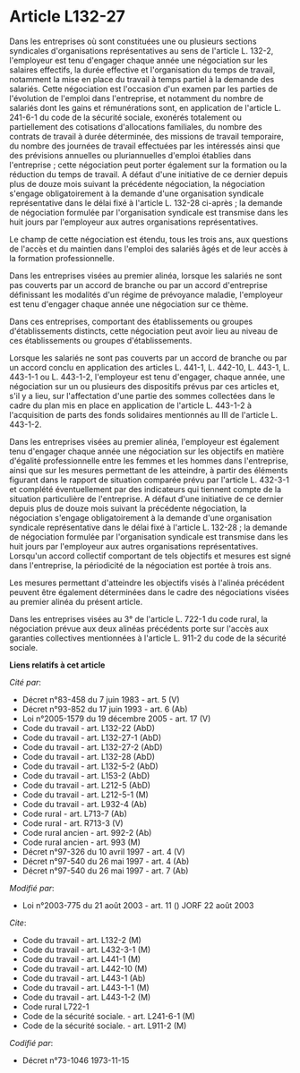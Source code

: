 # Article L132-27

Dans les entreprises où sont constituées une ou plusieurs sections syndicales d'organisations représentatives au sens de
l'article L. 132-2, l'employeur est tenu d'engager chaque année une négociation sur les salaires effectifs, la durée
effective et l'organisation du temps de travail, notamment la mise en place du travail à temps partiel à la demande des
salariés. Cette négociation est l'occasion d'un examen par les parties de l'évolution de l'emploi dans l'entreprise, et
notamment du nombre de salariés dont les gains et rémunérations sont, en application de l'article L. 241-6-1 du code de la
sécurité sociale, exonérés totalement ou partiellement des cotisations d'allocations familiales, du nombre des contrats de
travail à durée déterminée, des missions de travail temporaire, du nombre des journées de travail effectuées par les
intéressés ainsi que des prévisions annuelles ou pluriannuelles d'emploi établies dans l'entreprise ; cette négociation peut
porter également sur la formation ou la réduction du temps de travail. A défaut d'une initiative de ce dernier depuis plus de
douze mois suivant la précédente négociation, la négociation s'engage obligatoirement à la demande d'une organisation
syndicale représentative dans le délai fixé à l'article L. 132-28 ci-après ; la demande de négociation formulée par
l'organisation syndicale est transmise dans les huit jours par l'employeur aux autres organisations représentatives.

Le champ de cette négociation est étendu, tous les trois ans, aux questions de l'accès et du maintien dans l'emploi des
salariés âgés et de leur accès à la formation professionnelle.

Dans les entreprises visées au premier alinéa, lorsque les salariés ne sont pas couverts par un accord de branche ou par un
accord d'entreprise définissant les modalités d'un régime de prévoyance maladie, l'employeur est tenu d'engager chaque année
une négociation sur ce thème.

Dans ces entreprises, comportant des établissements ou groupes d'établissements distincts, cette négociation peut avoir lieu
au niveau de ces établissements ou groupes d'établissements.

Lorsque les salariés ne sont pas couverts par un accord de branche ou par un accord conclu en application des articles L.
441-1, L. 442-10, L. 443-1, L. 443-1-1 ou L. 443-1-2, l'employeur est tenu d'engager, chaque année, une négociation sur un ou
plusieurs des dispositifs prévus par ces articles et, s'il y a lieu, sur l'affectation d'une partie des sommes collectées
dans le cadre du plan mis en place en application de l'article L. 443-1-2 à l'acquisition de parts des fonds solidaires
mentionnés au III de l'article L. 443-1-2.

Dans les entreprises visées au premier alinéa, l'employeur est également tenu d'engager chaque année une négociation sur les
objectifs en matière d'égalité professionnelle entre les femmes et les hommes dans l'entreprise, ainsi que sur les mesures
permettant de les atteindre, à partir des éléments figurant dans le rapport de situation comparée prévu par l'article L.
432-3-1 et complété éventuellement par des indicateurs qui tiennent compte de la situation particulière de l'entreprise. A
défaut d'une initiative de ce dernier depuis plus de douze mois suivant la précédente négociation, la négociation s'engage
obligatoirement à la demande d'une organisation syndicale représentative dans le délai fixé à l'article L. 132-28 ; la
demande de négociation formulée par l'organisation syndicale est transmise dans les huit jours par l'employeur aux autres
organisations représentatives. Lorsqu'un accord collectif comportant de tels objectifs et mesures est signé dans
l'entreprise, la périodicité de la négociation est portée à trois ans.

Les mesures permettant d'atteindre les objectifs visés à l'alinéa précédent peuvent être également déterminées dans le cadre
des négociations visées au premier alinéa du présent article.

Dans les entreprises visées au 3° de l'article L. 722-1 du code rural, la négociation prévue aux deux alinéas précédents
porte sur l'accès aux garanties collectives mentionnées à l'article L. 911-2 du code de la sécurité sociale.

**Liens relatifs à cet article**

_Cité par_:

  - Décret n°83-458 du 7 juin 1983 - art. 5 (V)
  - Décret n°93-852 du 17 juin 1993 - art. 6 (Ab)
  - Loi n°2005-1579 du 19 décembre 2005 - art. 17 (V)
  - Code du travail - art. L132-22 (AbD)
  - Code du travail - art. L132-27-1 (AbD)
  - Code du travail - art. L132-27-2 (AbD)
  - Code du travail - art. L132-28 (AbD)
  - Code du travail - art. L132-5-2 (AbD)
  - Code du travail - art. L153-2 (AbD)
  - Code du travail - art. L212-5 (AbD)
  - Code du travail - art. L212-5-1 (M)
  - Code du travail - art. L932-4 (Ab)
  - Code rural - art. L713-7 (Ab)
  - Code rural - art. R713-3 (V)
  - Code rural ancien - art. 992-2 (Ab)
  - Code rural ancien - art. 993 (M)
  - Décret n°97-326 du 10 avril 1997 - art. 4 (V)
  - Décret n°97-540 du 26 mai 1997 - art. 4 (Ab)
  - Décret n°97-540 du 26 mai 1997 - art. 7 (Ab)

_Modifié par_:

  - Loi n°2003-775 du 21 août 2003 - art. 11 () JORF 22 août 2003

_Cite_:

  - Code du travail - art. L132-2 (M)
  - Code du travail - art. L432-3-1 (M)
  - Code du travail - art. L441-1 (M)
  - Code du travail - art. L442-10 (M)
  - Code du travail - art. L443-1 (Ab)
  - Code du travail - art. L443-1-1 (M)
  - Code du travail - art. L443-1-2 (M)
  - Code rural L722-1
  - Code de la sécurité sociale. - art. L241-6-1 (M)
  - Code de la sécurité sociale. - art. L911-2 (M)

_Codifié par_:

  - Décret n°73-1046 1973-11-15
